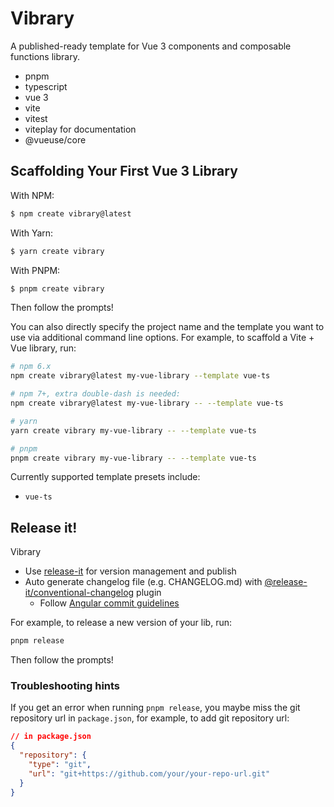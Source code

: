 # Vibrary

A published-ready template for Vue 3 components and composable functions library.

- pnpm
- typescript
- vue 3
- vite
- vitest
- viteplay for documentation
- @vueuse/core

## Scaffolding Your First Vue 3 Library

With NPM:

```bash
$ npm create vibrary@latest
```

With Yarn:

```bash
$ yarn create vibrary
```

With PNPM:

```bash
$ pnpm create vibrary
```

Then follow the prompts!

You can also directly specify the project name and the template you want to use via additional command line options. For example, to scaffold a Vite + Vue library, run:

```bash
# npm 6.x
npm create vibrary@latest my-vue-library --template vue-ts

# npm 7+, extra double-dash is needed:
npm create vibrary@latest my-vue-library -- --template vue-ts

# yarn
yarn create vibrary my-vue-library -- --template vue-ts

# pnpm
pnpm create vibrary my-vue-library -- --template vue-ts
```

Currently supported template presets include:

- `vue-ts`

## Release it!

Vibrary
- Use [release-it](https://github.com/release-it/release-it) for version management and publish 
- Auto generate changelog file (e.g. CHANGELOG.md) with [@release-it/conventional-changelog](https://github.com/release-it/conventional-changelog) plugin
  - Follow [Angular commit guidelines](https://github.com/angular/angular.js/blob/master/DEVELOPERS.md#commits)

For example, to release a new version of your lib,
run: 

```bash
pnpm release
```

Then follow the prompts!

### Troubleshooting hints

If you get an error when running `pnpm release`, you maybe miss the git repository url in `package.json`, for example, to add git repository url:

```json
// in package.json
{
  "repository": {
    "type": "git",
    "url": "git+https://github.com/your/your-repo-url.git"
  }
}
```
